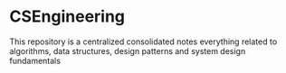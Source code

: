 # CSEngineering
This repository is a centralized consolidated notes everything related to algorithms, data structures, design patterns and system design fundamentals
